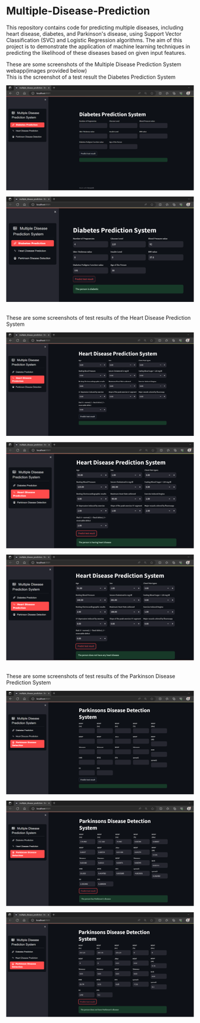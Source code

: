# Multiple-Disease-Prediction
This repository contains code for predicting multiple diseases, including heart disease, diabetes, and Parkinson's disease, using Support Vector Classification (SVC) and Logistic Regression algorithms.
The aim of this project is to demonstrate the application of machine learning techniques in predicting the likelihood of these diseases based on given input features.

These are some screenshots of the Multiple Disease Prediction System webapp(images provided below)
\
This is the screenshot of a test result the Diabetes Prediction System

![Alt text](https://github.com/Swarnav-Kumar/Multiple-Disease-Prediction/blob/main/Web%20App%20Screenshots/System%20Frontend.png)

![Alt text](https://github.com/Swarnav-Kumar/Multiple-Disease-Prediction/blob/main/Web%20App%20Screenshots/Diabetes%20Prediction%20Screenshot.png)

\
These are some screenshots of test results of the Heart Disease Prediction System

![Alt text](https://github.com/Swarnav-Kumar/Multiple-Disease-Prediction/blob/main/Web%20App%20Screenshots/System%20Frontend-2.png)

![Alt text](https://github.com/Swarnav-Kumar/Multiple-Disease-Prediction/blob/main/Web%20App%20Screenshots/Heart%20Disease%20Prediction%20Screenshot-1.png)

![Alt text](https://github.com/Swarnav-Kumar/Multiple-Disease-Prediction/blob/main/Web%20App%20Screenshots/Heart%20Disease%20Prediction%20Screenshot-2.png)

\
These are some screenshots of test results of the Parkinson Disease Prediction System

![Alt text](https://github.com/Swarnav-Kumar/Multiple-Disease-Prediction/blob/main/Web%20App%20Screenshots/System%20Frontend-3.png)

![Alt text](https://github.com/Swarnav-Kumar/Multiple-Disease-Prediction/blob/main/Web%20App%20Screenshots/Parkinson%20Disease%20Prediction%20Screenshot-1.png)

![Alt text](https://github.com/Swarnav-Kumar/Multiple-Disease-Prediction/blob/main/Web%20App%20Screenshots/Parkinson%20Disease%20Prediction%20Screenshot-2.png)



